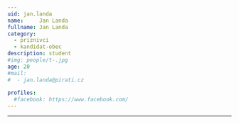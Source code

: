 ```yaml
---
uid: jan.landa
name:     Jan Landa
fullname: Jan Landa
category:
  - priznivci
  - kandidat-obec
description: student
#img: people/t-.jpg
age: 20
#mail:
#  - jan.landa@pirati.cz
 
profiles:
  #facebook: https://www.facebook.com/
---
```


---